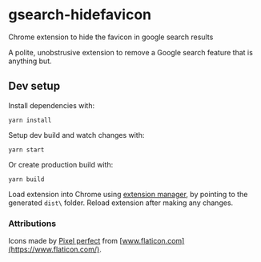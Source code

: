 # gsearch-hidefavicon
Chrome extension to hide the favicon in google search results

A polite, unobstrusive extension to remove a Google search feature that is anything but. 

## Dev setup

Install dependencies with:

```
yarn install
```

Setup dev build and watch changes with:

```
yarn start
```

Or create production build with:

```
yarn build
```

Load extension into Chrome using [extension manager](https://lmgtfy.com/?q=chrome+load+local+extension), by pointing to the generated `dist\` folder. Reload extension after making any changes.


### Attributions
Icons made by [Pixel perfect](https://www.flaticon.com/authors/pixel-perfect) from [www.flaticon.com](https://www.flaticon.com/).
